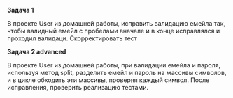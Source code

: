 **Задача 1**

В проекте User из домашней работы, исправить валидацию емейла так, чтобы валидный емейл с пробелами вначале и в конце исправлялся и проходил валидаци. Скорректировать тест   <br/>

**Задача 2 advanced**

В проекте User из домашней работы, при валидации емейла и пароля, используя метод split, разделить емейл и пароль на массивы символов, и в цикле обходить эти массивы, проверяя каждый символ. После исправления, проверить реализацию тестами.   <br/>